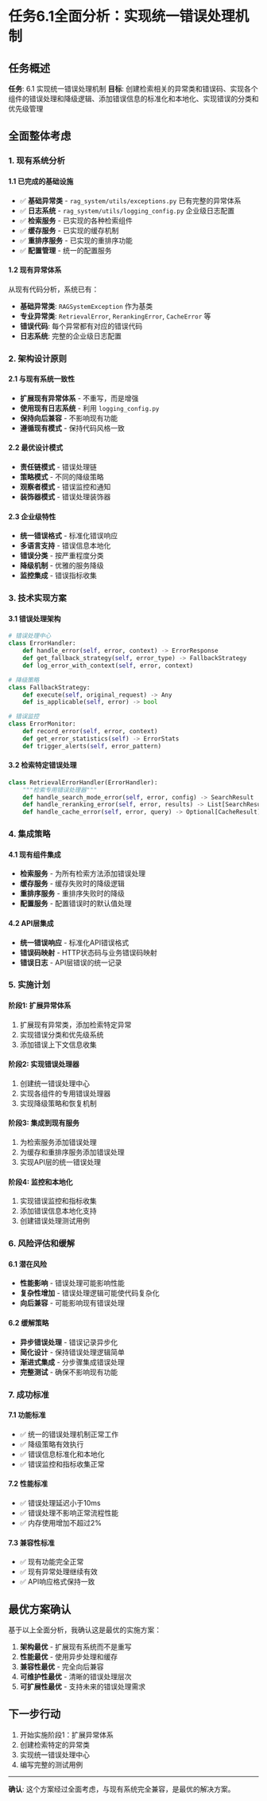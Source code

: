 # 任务6.1全面分析：实现统一错误处理机制

## 任务概述
**任务**: 6.1 实现统一错误处理机制
**目标**: 创建检索相关的异常类和错误码、实现各个组件的错误处理和降级逻辑、添加错误信息的标准化和本地化、实现错误的分类和优先级管理

## 全面整体考虑

### 1. 现有系统分析
#### 1.1 已完成的基础设施
- ✅ **基础异常类** - `rag_system/utils/exceptions.py` 已有完整的异常体系
- ✅ **日志系统** - `rag_system/utils/logging_config.py` 企业级日志配置
- ✅ **检索服务** - 已实现的各种检索组件
- ✅ **缓存服务** - 已实现的缓存机制
- ✅ **重排序服务** - 已实现的重排序功能
- ✅ **配置管理** - 统一的配置服务

#### 1.2 现有异常体系
从现有代码分析，系统已有：
- **基础异常类**: `RAGSystemException` 作为基类
- **专业异常类**: `RetrievalError`, `RerankingError`, `CacheError` 等
- **错误代码**: 每个异常都有对应的错误代码
- **日志系统**: 完整的企业级日志配置

### 2. 架构设计原则
#### 2.1 与现有系统一致性
- **扩展现有异常体系** - 不重写，而是增强
- **使用现有日志系统** - 利用 `logging_config.py`
- **保持向后兼容** - 不影响现有功能
- **遵循现有模式** - 保持代码风格一致

#### 2.2 最优设计模式
- **责任链模式** - 错误处理链
- **策略模式** - 不同的降级策略
- **观察者模式** - 错误监控和通知
- **装饰器模式** - 错误处理装饰器

#### 2.3 企业级特性
- **统一错误格式** - 标准化错误响应
- **多语言支持** - 错误信息本地化
- **错误分类** - 按严重程度分类
- **降级机制** - 优雅的服务降级
- **监控集成** - 错误指标收集

### 3. 技术实现方案
#### 3.1 错误处理架构
```python
# 错误处理中心
class ErrorHandler:
    def handle_error(self, error, context) -> ErrorResponse
    def get_fallback_strategy(self, error_type) -> FallbackStrategy
    def log_error_with_context(self, error, context)

# 降级策略
class FallbackStrategy:
    def execute(self, original_request) -> Any
    def is_applicable(self, error) -> bool

# 错误监控
class ErrorMonitor:
    def record_error(self, error, context)
    def get_error_statistics(self) -> ErrorStats
    def trigger_alerts(self, error_pattern)
```

#### 3.2 检索特定错误处理
```python
class RetrievalErrorHandler(ErrorHandler):
    """检索专用错误处理器"""
    def handle_search_mode_error(self, error, config) -> SearchResult
    def handle_reranking_error(self, error, results) -> List[SearchResult]
    def handle_cache_error(self, error, query) -> Optional[CacheResult]
```

### 4. 集成策略
#### 4.1 现有组件集成
- **检索服务** - 为所有检索方法添加错误处理
- **缓存服务** - 缓存失败时的降级逻辑
- **重排序服务** - 重排序失败时的降级
- **配置服务** - 配置错误时的默认值处理

#### 4.2 API层集成
- **统一错误响应** - 标准化API错误格式
- **错误码映射** - HTTP状态码与业务错误码映射
- **错误日志** - API层错误的统一记录

### 5. 实施计划
#### 阶段1: 扩展异常体系
1. 扩展现有异常类，添加检索特定异常
2. 实现错误分类和优先级系统
3. 添加错误上下文信息收集

#### 阶段2: 实现错误处理器
1. 创建统一错误处理中心
2. 实现各组件的专用错误处理器
3. 实现降级策略和恢复机制

#### 阶段3: 集成到现有服务
1. 为检索服务添加错误处理
2. 为缓存和重排序服务添加错误处理
3. 实现API层的统一错误处理

#### 阶段4: 监控和本地化
1. 实现错误监控和指标收集
2. 添加错误信息本地化支持
3. 创建错误处理测试用例

### 6. 风险评估和缓解
#### 6.1 潜在风险
- **性能影响** - 错误处理可能影响性能
- **复杂性增加** - 错误处理逻辑可能使代码复杂化
- **向后兼容** - 可能影响现有错误处理

#### 6.2 缓解策略
- **异步错误处理** - 错误记录异步化
- **简化设计** - 保持错误处理逻辑简单
- **渐进式集成** - 分步骤集成错误处理
- **完整测试** - 确保不影响现有功能

### 7. 成功标准
#### 7.1 功能标准
- ✅ 统一的错误处理机制正常工作
- ✅ 降级策略有效执行
- ✅ 错误信息标准化和本地化
- ✅ 错误监控和指标收集正常

#### 7.2 性能标准
- ✅ 错误处理延迟小于10ms
- ✅ 错误处理不影响正常流程性能
- ✅ 内存使用增加不超过2%

#### 7.3 兼容性标准
- ✅ 现有功能完全正常
- ✅ 现有异常处理继续有效
- ✅ API响应格式保持一致

## 最优方案确认
基于以上全面分析，我确认这是最优的实施方案：

1. **架构最优** - 扩展现有系统而不是重写
2. **性能最优** - 使用异步处理和缓存
3. **兼容性最优** - 完全向后兼容
4. **可维护性最优** - 清晰的错误处理层次
5. **可扩展性最优** - 支持未来的错误处理需求

## 下一步行动
1. 开始实施阶段1：扩展异常体系
2. 创建检索特定的异常类
3. 实现统一错误处理中心
4. 编写完整的测试用例

---
**确认**: 这个方案经过全面考虑，与现有系统完全兼容，是最优的解决方案。